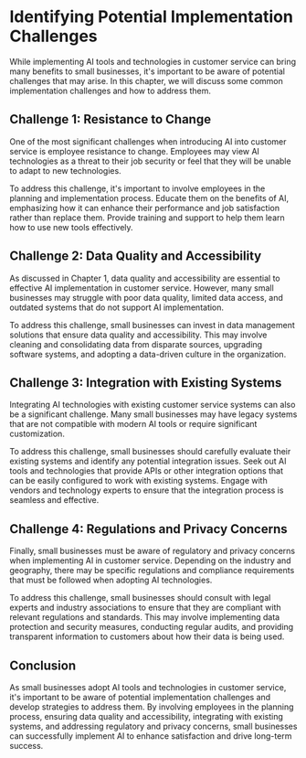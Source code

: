 Identifying Potential Implementation Challenges
===================================================================================================================================

While implementing AI tools and technologies in customer service can bring many benefits to small businesses, it's important to be aware of potential challenges that may arise. In this chapter, we will discuss some common implementation challenges and how to address them.

Challenge 1: Resistance to Change
---------------------------------

One of the most significant challenges when introducing AI into customer service is employee resistance to change. Employees may view AI technologies as a threat to their job security or feel that they will be unable to adapt to new technologies.

To address this challenge, it's important to involve employees in the planning and implementation process. Educate them on the benefits of AI, emphasizing how it can enhance their performance and job satisfaction rather than replace them. Provide training and support to help them learn how to use new tools effectively.

Challenge 2: Data Quality and Accessibility
-------------------------------------------

As discussed in Chapter 1, data quality and accessibility are essential to effective AI implementation in customer service. However, many small businesses may struggle with poor data quality, limited data access, and outdated systems that do not support AI implementation.

To address this challenge, small businesses can invest in data management solutions that ensure data quality and accessibility. This may involve cleaning and consolidating data from disparate sources, upgrading software systems, and adopting a data-driven culture in the organization.

Challenge 3: Integration with Existing Systems
----------------------------------------------

Integrating AI technologies with existing customer service systems can also be a significant challenge. Many small businesses may have legacy systems that are not compatible with modern AI tools or require significant customization.

To address this challenge, small businesses should carefully evaluate their existing systems and identify any potential integration issues. Seek out AI tools and technologies that provide APIs or other integration options that can be easily configured to work with existing systems. Engage with vendors and technology experts to ensure that the integration process is seamless and effective.

Challenge 4: Regulations and Privacy Concerns
---------------------------------------------

Finally, small businesses must be aware of regulatory and privacy concerns when implementing AI in customer service. Depending on the industry and geography, there may be specific regulations and compliance requirements that must be followed when adopting AI technologies.

To address this challenge, small businesses should consult with legal experts and industry associations to ensure that they are compliant with relevant regulations and standards. This may involve implementing data protection and security measures, conducting regular audits, and providing transparent information to customers about how their data is being used.

Conclusion
----------

As small businesses adopt AI tools and technologies in customer service, it's important to be aware of potential implementation challenges and develop strategies to address them. By involving employees in the planning process, ensuring data quality and accessibility, integrating with existing systems, and addressing regulatory and privacy concerns, small businesses can successfully implement AI to enhance satisfaction and drive long-term success.
